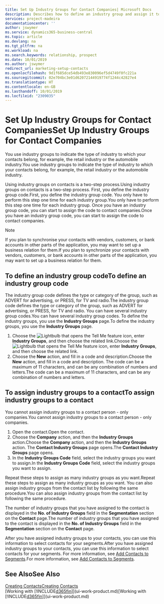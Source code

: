 ```yaml
---
title: Set Up Industry Groups for Contact Companies| Microsoft Docs
description: Describes how to define an industry group and assign it to a contact company, for example, the retail industry or the automobile industry.
services: project-madeira
documentationcenter: ''
author: jswymer
ms.service: dynamics365-business-central
ms.topic: article
ms.devlang: na
ms.tgt_pltfrm: na
ms.workload: na
ms.search.keywords: relationship, prospect
ms.date: 10/01/2019
ms.author: jswymer
redirect_url: marketing-setup-contacts
ms.openlocfilehash: 9d1f685dce54db493e830096ef5d4749f0fc221a
ms.sourcegitcommit: 02e704bc3e01d62072144919774f1244c42827e4
ms.translationtype: HT
ms.contentlocale: en-GB
ms.lasthandoff: 10/01/2019
ms.locfileid: "2309035"
---
```

# <a name="set-up-industry-groups-for-contact-companies"></a><span data-ttu-id="9ad12-103">Set Up Industry Groups for Contact Companies</span><span class="sxs-lookup"><span data-stu-id="9ad12-103">Set Up Industry Groups for Contact Companies</span></span>
<span data-ttu-id="9ad12-104">You use industry groups to indicate the type of industry to which your contacts belong, for example, the retail industry or the automobile industry.</span><span class="sxs-lookup"><span data-stu-id="9ad12-104">You use industry groups to indicate the type of industry to which your contacts belong, for example, the retail industry or the automobile industry.</span></span>

<span data-ttu-id="9ad12-105">Using industry groups on contacts is a two-step process.</span><span class="sxs-lookup"><span data-stu-id="9ad12-105">Using industry groups on contacts is a two-step process.</span></span> <span data-ttu-id="9ad12-106">First, you define the industry group code.</span><span class="sxs-lookup"><span data-stu-id="9ad12-106">First, you define the industry group code.</span></span> <span data-ttu-id="9ad12-107">You only have to perform this step one time for each industry group.</span><span class="sxs-lookup"><span data-stu-id="9ad12-107">You only have to perform this step one time for each industry group.</span></span> <span data-ttu-id="9ad12-108">Once you have an industry group code, you can start to assign the code to contact companies.</span><span class="sxs-lookup"><span data-stu-id="9ad12-108">Once you have an industry group code, you can start to assign the code to contact companies.</span></span>

> [!NOTE]  
>   <span data-ttu-id="9ad12-109">If you plan to synchronise your contacts with vendors, customers, or bank accounts in other parts of the application, you may want to set up a business relation for them.</span><span class="sxs-lookup"><span data-stu-id="9ad12-109">If you plan to synchronize your contacts with vendors, customers, or bank accounts in other parts of the application, you may want to set up a business relation for them.</span></span>

## <a name="to-define-an-industry-group-code"></a><span data-ttu-id="9ad12-110">To define an industry group code</span><span class="sxs-lookup"><span data-stu-id="9ad12-110">To define an industry group code</span></span>
<span data-ttu-id="9ad12-111">The industry group code defines the type or category of the group, such as ADVERT for advertising, or PRESS, for TV and radio.</span><span class="sxs-lookup"><span data-stu-id="9ad12-111">The industry group code defines the type or category of the group, such as ADVERT for advertising, or PRESS, for TV and radio.</span></span> <span data-ttu-id="9ad12-112">You can have several industry group codes.</span><span class="sxs-lookup"><span data-stu-id="9ad12-112">You can have several industry group codes.</span></span> <span data-ttu-id="9ad12-113">To define the industry groups, you use the **Industry Groups** page.</span><span class="sxs-lookup"><span data-stu-id="9ad12-113">To define the industry groups, you use the **Industry Groups** page.</span></span>

1. <span data-ttu-id="9ad12-114">Choose the ![Lightbulb that opens the Tell Me feature](media/ui-search/search_small.png "Tell me what you want to do") icon, enter **Industry Groups**, and then choose the related link.</span><span class="sxs-lookup"><span data-stu-id="9ad12-114">Choose the ![Lightbulb that opens the Tell Me feature](media/ui-search/search_small.png "Tell me what you want to do") icon, enter **Industry Groups**, and then choose the related link.</span></span>
2. <span data-ttu-id="9ad12-115">Choose the **New** action, and fill in a code and description.</span><span class="sxs-lookup"><span data-stu-id="9ad12-115">Choose the **New** action, and fill in a code and description.</span></span> <span data-ttu-id="9ad12-116">The code can be a maximum of 11 characters, and can be any combination of numbers and letters.</span><span class="sxs-lookup"><span data-stu-id="9ad12-116">The code can be a maximum of 11 characters, and can be any combination of numbers and letters.</span></span>

## <a name="AssignIndustryGroupContact"></a> <span data-ttu-id="9ad12-117">To assign industry groups to a contact</span><span class="sxs-lookup"><span data-stu-id="9ad12-117">To assign industry groups to a contact</span></span>
<span data-ttu-id="9ad12-118">You cannot assign industry groups to a contact person - only companies.</span><span class="sxs-lookup"><span data-stu-id="9ad12-118">You cannot assign industry groups to a contact person - only companies.</span></span>

1. <span data-ttu-id="9ad12-119">Open the contact.</span><span class="sxs-lookup"><span data-stu-id="9ad12-119">Open the contact.</span></span>
2. <span data-ttu-id="9ad12-120">Choose the **Company** action, and then the **Industry Groups** action.</span><span class="sxs-lookup"><span data-stu-id="9ad12-120">Choose the **Company** action, and then the **Industry Groups** action.</span></span> <span data-ttu-id="9ad12-121">The **Contact Industry Groups** page opens.</span><span class="sxs-lookup"><span data-stu-id="9ad12-121">The **Contact Industry Groups** page opens.</span></span>
3. <span data-ttu-id="9ad12-122">In the **Industry Groups Code** field, select the industry groups you want to assign.</span><span class="sxs-lookup"><span data-stu-id="9ad12-122">In the **Industry Groups Code** field, select the industry groups you want to assign.</span></span>

<span data-ttu-id="9ad12-123">Repeat these steps to assign as many industry groups as you want.</span><span class="sxs-lookup"><span data-stu-id="9ad12-123">Repeat these steps to assign as many industry groups as you want.</span></span> <span data-ttu-id="9ad12-124">You can also assign industry groups from the contact list by following the same procedure.</span><span class="sxs-lookup"><span data-stu-id="9ad12-124">You can also assign industry groups from the contact list by following the same procedure.</span></span>

<span data-ttu-id="9ad12-125">The number of industry groups that you have assigned to the contact is displayed in the **No. of Industry Groups** field in the **Segmentation** section on the **Contact** page.</span><span class="sxs-lookup"><span data-stu-id="9ad12-125">The number of industry groups that you have assigned to the contact is displayed in the **No. of Industry Groups** field in the **Segmentation** section on the **Contact** page.</span></span>

<span data-ttu-id="9ad12-126">After you have assigned industry groups to your contacts, you can use this information to select contacts for your segments.</span><span class="sxs-lookup"><span data-stu-id="9ad12-126">After you have assigned industry groups to your contacts, you can use this information to select contacts for your segments.</span></span> <span data-ttu-id="9ad12-127">For more information, see [Add Contacts to Segments](marketing-add-contact-segment.md).</span><span class="sxs-lookup"><span data-stu-id="9ad12-127">For more information, see [Add Contacts to Segments](marketing-add-contact-segment.md).</span></span>

## <a name="see-also"></a><span data-ttu-id="9ad12-128">See Also</span><span class="sxs-lookup"><span data-stu-id="9ad12-128">See Also</span></span>
[<span data-ttu-id="9ad12-129">Creating Contacts</span><span class="sxs-lookup"><span data-stu-id="9ad12-129">Creating Contacts</span></span>](marketing-create-contact-companies.md)  
<span data-ttu-id="9ad12-130">[Working with [!INCLUDE[d365fin](includes/d365fin_md.md)]](ui-work-product.md)</span><span class="sxs-lookup"><span data-stu-id="9ad12-130">[Working with [!INCLUDE[d365fin](includes/d365fin_md.md)]](ui-work-product.md)</span></span>
